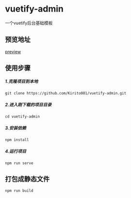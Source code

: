 # vuetify-admin
一个vuetify后台基础模板
## 预览地址
<a href="http://fhluo.gitee.io/vuetify-admin" target="_blank">preview</a>
## 使用步骤
##### 1.克隆项目到本地
`git clone https://github.com/Kirito001/vuetify-admin.git`
##### 2.进入刚下载的项目目录
`cd vuetify-admin`
##### 3.安装依赖
`npm install`
##### 4.运行项目
`npm run serve`
## 打包成静态文件
`npm run build`
